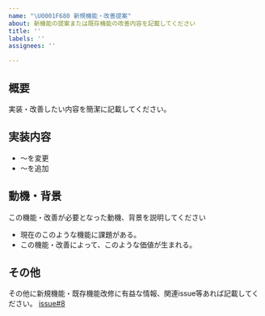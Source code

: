 ```yaml
---
name: "\U0001F680 新規機能・改善提案"
about: 新機能の提案または既存機能の改善内容を記載してください
title: ''
labels: ''
assignees: ''

---
```


## 概要
実装・改善したい内容を簡潔に記載してください。

## 実装内容
- ～を変更
- ～を追加

## 動機・背景
この機能・改善が必要となった動機、背景を説明してください
- 現在のこのような機能に課題がある。
- この機能・改善によって、このような価値が生まれる。

## その他
その他に新規機能・既存機能改修に有益な情報、関連issue等あれば記載してください。
[issue#8](https://github.com/suu3play/hobby-weather/issues/8)
